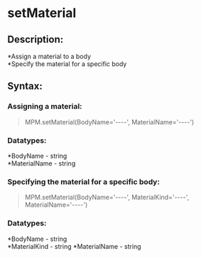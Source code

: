 # setMaterial  

## Description:  
*Assign a material to a body      
*Specify the material for a specific body   

## Syntax:  
### Assigning a material:  
>MPM.setMaterial(BodyName='----', MaterialName='----')  

### Datatypes:  
*BodyName - string  
*MaterialName - string      

### Specifying the material for a specific body:  
>MPM.setMaterial(BodyName='----', MaterialKind='----', MaterialName='----')  

### Datatypes:  
*BodyName - string  
*MaterialKind - string
*MaterialName - string      
